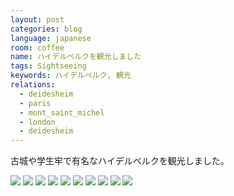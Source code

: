 ```yaml
---
layout: post
categories: blog
language: japanese
room: coffee
name: ハイデルベルクを観光しました
tags: Sightseeing
keywords: ハイデルベルク, 観光
relations:
  - deidesheim
  - paris
  - mont_saint_michel
  - london
  - deidesheim
---
```


古城や学生牢で有名なハイデルベルクを観光しました。

<img src="https://dl.dropboxusercontent.com/u/12208857/img/IMGP1273.JPG" class="image-on-frame image-fade">

<img src="https://dl.dropboxusercontent.com/u/12208857/img/IMGP1194.JPG" class="image-on-frame image-fade">

<img src="https://dl.dropboxusercontent.com/u/12208857/img/IMGP1195.JPG" class="image-on-frame image-fade">

<img src="https://dl.dropboxusercontent.com/u/12208857/img/IMGP1136.JPG" class="image-on-frame image-fade">

<img src="https://dl.dropboxusercontent.com/u/12208857/img/IMGP1449.JPG" class="image-on-frame image-fade">

<img src="https://dl.dropboxusercontent.com/u/12208857/img/IMGP1459.JPG" class="image-on-frame image-fade">

<img src="https://dl.dropboxusercontent.com/u/12208857/img/IMGP1513.JPG" class="image-on-frame image-fade">

<img src="https://dl.dropboxusercontent.com/u/12208857/img/IMGP1480.JPG" class="image-on-frame image-fade">

<img src="https://dl.dropboxusercontent.com/u/12208857/img/IMGP1124.JPG" class="image-on-frame image-fade">

<img src="https://dl.dropboxusercontent.com/u/12208857/img/IMGP1355.JPG" class="image-on-frame image-fade">
